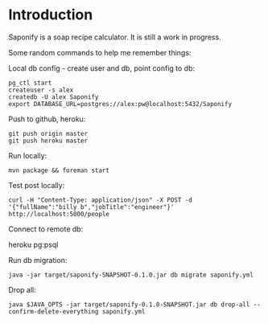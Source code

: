 # Introduction

Saponify is a soap recipe calculator. It is still a work in progress.

Some random commands to help me remember things:
  
Local db config - create user and db, point config to db:

    pg_ctl start
    createuser -s alex
    createdb -U alex Saponify
    export DATABASE_URL=postgres://alex:pw@localhost:5432/Saponify

Push to github, heroku:
    
    git push origin master
    git push heroku master

Run locally:

    mvn package && foreman start
    
Test post locally:

    curl -H "Content-Type: application/json" -X POST -d '{"fullName":"billy b","jobTitle":"engineer"}' http://localhost:5000/people
  
Connect to remote db:
    
  heroku pg:psql
    
Run db migration:

    java -jar target/saponify-SNAPSHOT-0.1.0.jar db migrate saponify.yml

Drop all:

    java $JAVA_OPTS -jar target/saponify-0.1.0-SNAPSHOT.jar db drop-all --confirm-delete-everything saponify.yml
